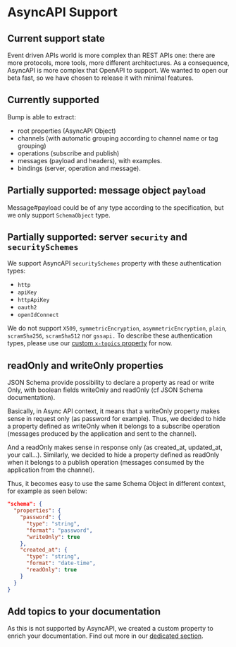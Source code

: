 # AsyncAPI Support

## Current support state

Event driven APIs world is more complex than REST APIs one: there are more protocols, more tools, more different architectures. As a consequence, AsyncAPI is more complex that OpenAPI to support. We wanted to open our beta fast, so we have chosen to release it with minimal features.

## Currently supported

Bump is able to extract:

- root properties (AsyncAPI Object)
- channels (with automatic grouping according to channel name or tag grouping)
- operations (subscribe and publish)
- messages (payload and headers), with examples.
- bindings (server, operation and message).

## Partially supported: message object `payload`

Message#payload could be of any type according to the specification, but we only support `SchemaObject` type.

## Partially supported: server `security` and `securitySchemes`

We support AsyncAPI `securitySchemes` property with these authentication types:

- `http`
- `apiKey`
- `httpApiKey`
- `oauth2`
- `openIdConnect`

We do not support `X509`, `symmetricEncryption`, `asymmetricEncryption`, `plain`, `scramSha256`, `scramSha512` nor `gssapi.` To describe these authentication types, please use our [custom `x-topics` property](https://help.bump.sh/markdown-support#adding-topics-to-your-documentation) for now.

## readOnly and writeOnly properties

JSON Schema provide possibility to declare a property as read or write Only, with boolean fields writeOnly and readOnly (cf JSON Schema documentation).

Basically, in Async API context, it means that a writeOnly property makes sense in request only (as password for example). Thus, we decided to hide a property defined as writeOnly when it belongs to a subscribe operation (messages produced by the application and sent to the channel).

And a readOnly makes sense in response only (as created_at, updated_at, your call...). Similarly,  we decided to hide a property defined as readOnly when it belongs to a publish operation (messages consumed by the application from the channel).

Thus, it becomes easy to use the same Schema Object in different context, for example as seen below:

```json
"schema": {
  "properties": {
    "password": {
      "type": "string",
      "format": "password",
      "writeOnly": true
    },
    "created_at": {
      "type": "string",
      "format": "date-time",
      "readOnly": true
    }
  }
}
```

## Add topics to your documentation

As this is not supported by AsyncAPI, we created a custom property to enrich your documentation. Find out more in our [dedicated section](help/doc-topics.md).

